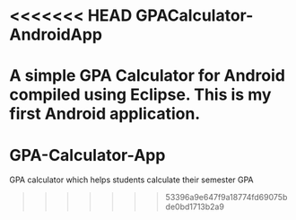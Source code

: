 <<<<<<< HEAD
GPACalculator-AndroidApp
========================

A simple GPA Calculator for Android compiled using Eclipse.
This is my first Android application.
=======
GPA-Calculator-App
==================

GPA calculator which helps students calculate their semester GPA
>>>>>>> 53396a9e647f9a18774fd69075bde0bd1713b2a9
